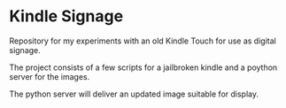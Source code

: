 Kindle Signage
==============

Repository for my experiments with an old Kindle Touch for use as digital signage.

The project consists of a few scripts for a jailbroken kindle and a poython server for the images.

The python server will deliver an updated image suitable for display.